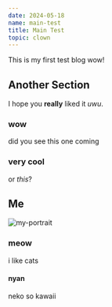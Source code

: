 ```yaml
---
date: 2024-05-18
name: main-test
title: Main Test
topic: clown
---
```


This is my first test blog wow!

[cut]::
 
## Another Section 

I hope you **really** liked it *uwu*.

### wow

did you see this one coming

### very cool

or *this*?

## Me

![my-portrait](/static/images/my-portrait.jpg)


### meow

i like cats

#### nyan

neko so kawaii
